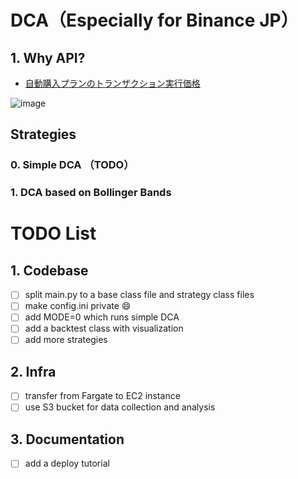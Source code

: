 # DCA（Especially for Binance JP）
## 1. Why API?

- [自動購入プランのトランザクション実行価格](https://www.binance.com/ja/earn/auto-invest#:~:text=10.,-%E8%87%AA%E5%8B%95%E8%B3%BC%E5%85%A5%E3%83%97%E3%83%A9%E3%83%B3)

![image](https://github.com/owaranainatsu/binanceDCA/assets/57721325/74a4d2ca-117d-458a-9acd-f44f1a1486d0)

## Strategies

### 0. Simple DCA （TODO）
### 1. DCA based on Bollinger Bands
# TODO List

## 1. Codebase
- [ ] split main.py to a base class file and strategy class files
- [ ] make config.ini private 😄
- [ ] add MODE=0 which runs simple DCA 
- [ ] add a backtest class with visualization
- [ ] add more strategies

## 2. Infra
- [ ] transfer from Fargate to EC2 instance
- [ ] use S3 bucket for data collection and analysis
## 3. Documentation
- [ ] add a deploy tutorial

